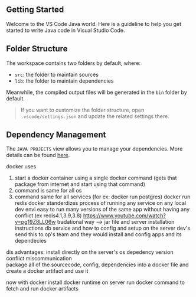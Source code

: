 ## Getting Started

Welcome to the VS Code Java world. Here is a guideline to help you get started to write Java code in Visual Studio Code.

## Folder Structure

The workspace contains two folders by default, where:

- `src`: the folder to maintain sources
- `lib`: the folder to maintain dependencies

Meanwhile, the compiled output files will be generated in the `bin` folder by default.

> If you want to customize the folder structure, open `.vscode/settings.json` and update the related settings there.

## Dependency Management

The `JAVA PROJECTS` view allows you to manage your dependencies. More details can be found [here](https://github.com/microsoft/vscode-java-dependency#manage-dependencies).



docker uses
1. start a docker container using a single docker command (gets that package from internet and start using that command)
2. command is same for all os
3. command same for all services 
(for ex: docker run postgres) 
docker run redis
docker standerdizes process of running any service on any local dev envi
easy to run many versions of the same app without having any conflict (ex redis4.1,3.9,3.8)
https://www.youtube.com/watch?v=pg19Z8LL06w
tradational way --> jar file and server installation instructions
                    db service and how to config and setup on the server
  dev's send this to op's team and they would install and config apps and its dependecies

  dis advantages: install directly on the server's os
                    depedency version conflict
                    miscommunication                  
package all of the sourcecode, config, dependencies into a docker file and create a docker artifact and use it  

now with docker install docker runtime on server
run docker command to fetch and run docker artifacts 
